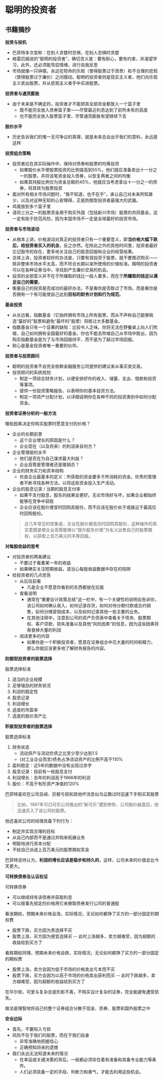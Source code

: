 # 聪明的投资者

## 书籍摘抄

**投资与投机**

- 巴菲特多次宣称：在别人贪婪时恐惧，在别人恐惧时贪婪
- 格雷厄姆说的”聪明的投资者“，确切含义是：要有耐心，要有约束，并渴望学习，此外，还必须能驾驭情绪，进行自我反思
- 市场就像一只钟摆，永远在短命的乐观（使得股票过于昂贵）和不合理的悲观（使得股票过于廉价）之间摆动。聪明的投资者则是现实主义者，他们向乐观主义卖出股票，并从悲观主义者手中买进股票。

**投资者与通货膨胀**

- 由于未来是不确定的，投资者才不能把其全部资金都放入一个篮子里
    * 既不能完全放入债券篮子里——尽管最近利息达到了前所未有的高度
    * 也不能完全放入股票篮子里，尽管通货膨胀有望继续下去

**股价水平**

- 历史告诉我们的惟一无可争议的真理，就是未来总会出乎我们的意料，永远是这样

**投资组合策略**

- 投资者应在其实际操作中，保持对债券和股票的均等投资
    * 如果股价水平使股票投资的比例提高到55%，他们就应准备卖出十一分之一的股票，并将该笔资金投入债券，以恢复两者之间的均衡
    * 如果其持股比例仅为资金总额的45%，他就应当考虑拿出十一分之一的债券，将其转为股票投资
- 面对所有相关市场问题时，“我不知道，也不在乎”。承认自己对未来所知甚少，以及对这种无知的心安理得，正是防御型投资者最强大的武器。
- 鸡蛋放到多个篮子里
- 请将三分之一的股票资金用于购买外国（包括新兴市场）股票的共同基金，这一定有助于防范风险，因为本国市场不一定是全球最好的投资市场。

**投资者与市场波动**

- 从根本上讲，价格波动对真正的投资者只有一个重要意义，即**当价格大幅下跌后，给投资者买入的机会**，反之亦然。在除此之外的其他时间里，投资者最好忘记股市的存在，更多地关注自己的股息回报和企业的经营结果。
- 总体上讲，投资者较好的办法是，只要有钱投资于股票，就不要推迟购买——除非整体市场水平太高，而不符合长期以来所使用的价值标准。精明的投资者可以在各种证券当中，寻找到产生廉价交易的机会。
- 投资的全部意义并不在于所赚取的钱比一般人要多，而在于**所赚取的钱足以满足自己的需要**。
- 衡量自己的投资是否成功的最好办法，不是看你是否胜过了市场，而是看你是否拥有一个有可能使自己达到**目标的财务计划和行为规范**。

**基金投资**

- 从长远看，指数基金（它始终拥有市场上所有股票，而从不声称自己能够挑选“最好的”股票和避免“最坏的”股票）将胜过大多数基金。
- 指数基金只有一个显著的缺陷：比较令人乏味。你将无法在野餐桌上向人们吹嘘，自己如何拥有全国最好的基金。你也不能去吹嘘自己从市场中胜出，因为购买指数基金是为了与市场回报持平，而不是为了超过市场回报。
- 耐心是基金投资者唯一重要的伙伴。

**投资者与投资顾问**

- 聪明的投资者不会完全依赖金融服务公司提供的建议来从事买卖交易。
- 投资顾问的系统规划
    * 制定一项综合财务计划，以便安排好你的收入、储蓄、支出、借款和投资等事项。
    * 提供一份投资策略报告，以表明你的基本投资方法。
    * 制定一项资产分配计划，以详细说明你在各种不同的投资类别中如何分配资金。

**投资者证券分析的一般方法**

哪些因素决定你购买股票时愿意支付的价格？

- 企业的长期前景
    * 这个企业增长的原因是什么？
    * 企业现在（以及将来）的利润来自何方？
- 企业管理层的水平
    * 他们是否在为自己谋求最大利益？
    * 企业高管是管理者还是推销员？
- 企业的财务实力和资本结构
    * 优良企业最基本的定义：所获取的资金要多于所消耗的资金。优秀的管理者不断寻找各种方法，以将这些资金投入生产活动。
- 企业的股息记录 / 当期的股息支付率
    * 如果不支付股息，股东的结果会更好。无论市场好与坏，如果企业都始终能够在竞争中获胜
    * 企业应该在股价便宜时回购其股份，而不应该在股价处于或接近于最高位时回购股份。
    > 近几年常见的现象是，企业在股价被高估时回购其股份，这种操作的真实意图是使企业高管能够以“提升股东价值”为名义出售自己的股票期权，以获取上百万美元的丰厚回报。

**对每股收益的思考**

- 对投资者的两条建议
    - 不要过于看重某一年的收益
    - 如果确实关注短期收益，请当心每股收益数据中存在的陷阱
- 给投资者的几点忠告
    * 从后往前看
        * 凡是企业不愿意你看到的东西都放在后面
    * 查看说明
        * 通常在“重要会计政策总结”这一栏中，有一个关键性的说明会告诉你，该公司如何确认收入，如何记录存货，如何对待分期付款或合约销售，如何分摊营销成本，以及如何记录其他一些主要的业务。
        * 在其他注释中，注意到公司的资产负债表中查看关于债务、股票期权、客户贷款、损失准备以及其他“风险因素”的信息，因为这些因素将吞食掉大量的利润
    * 阅读更多的内容
        * 如果你是一个积极投资者，愿意在证券组合中花大量的时间和精力，那么你就应该更多地了解财务报告的内容。

**防御型投资者的股票选择**

股票选择标准

1. 适当的企业规模
2. 足够强劲的财务状况
3. 利润的稳定性
4. 股息记录
5. 利润增长
6. 适度的市盈率
7. 适度的股价资产比

**积极型投资者的股票选择**

股票选择标准

1. 财务状态
    * 流动资产与流动负债之比至少至少达到1.5
    * (对工业企业而言)债务占净流动资产的比例不高于110%
2. 盈利稳定：近5年的数据中没有出现过赤字
3. 股息记录：目前有一些股息支付
4. 利润增长：去年的利润高于1966年的利润
5. 股价：不高于有形资产净值的120%

巴菲特喜欢在公司丑闻、巨额亏损和其他坏消息似乌云飘过时迅速下手购买其股票

> 比如，1987年可口可乐公司推出的“新可乐”遭到惨败、公司股价崩盘后，他迅速买入了该公司的股票。

他还喜欢公司的经理具备下列行为：

- 制定并实现合理的目标
- 从自己内部而不是通过并购来拓展业务
- 明智地进行资本分配
- 不给自己派送上百万美元的股票期权奖金

巴菲特坚持认为，**利润的增长应该是稳步和持久的**，这样，公司未来的价值会比今天更大。

**可转换债券及认证权证**

可转换债券

- 可以继续持有该债券并获取利息
- 可以按事先规定的价格用它来换取债券发行公司的普通股

看涨期权，预期未来价格会涨，实际情况，无论如何都挣了买方的一部分固定的期权费

- 股票下跌，买方因为贵选择不买
- 股票上涨，买方因为便宜选择买 -- 此时上涨越多，卖方越难受，因为超额的收益给到买方了

看跌期权同理，预期未来价格会跌，实际情况，无论如何都挣了买方的一部分固定的期权费

- 股票上涨，卖方会因为低于市场的价格卖出亏本而不买
- 股票下跌，买方会因为以高于市场的价格卖出获利而买 -- 此时下跌越多，卖方越难受，因为超额的收益给到买方了

在华尔街，可爱与复杂总是形影不离，不购买设计复杂的证券，完全能避免遭受损失。

做法是理智地将自己的整个证券组合分散于现金、债券、股票和国外股票之中

**安全边际**

- 首先，不要陷入亏损
- 风险不在于我们的股票，而在于我们自身
    * 非常准确地把握信心
    * 正确预知将来的遗憾
- 我们永远无法知道未来的情况
    * 在幸运或关键决策的背后，一般都必须存在着有准备和具备专业能力等条件。
    * 人们必须具备一定的手段、判断力和勇气，才能去利用这些机会。
